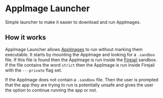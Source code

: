 # AppImage Launcher

Simple launcher to make it easier to download and run AppImages.

## How it works

AppImage Launcher allows [AppImages](http://appimage.org) to run without marking them executable. It starts by mounting the AppImage and looking for a ```.sandbox``` file. If this file is found then the AppImage is run inside the [Firejail](https://firejail.wordpress.com/) sandbox. If the file contains the word ```strict``` then the AppImage is run inside Firejail with the ```---private``` flag set.

If the AppImage does not contain a ```.sandbox``` file. Then the user is prompted that the app they are trying to run is potentially unsafe and gives the user the option to continue running the app or not.
